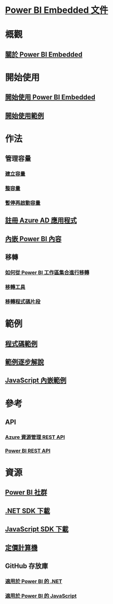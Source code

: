 # [Power BI Embedded 文件](index.md)

# 概觀
## [關於 Power BI Embedded](what-is-power-bi-embedded.md)

# 開始使用
## [開始使用 Power BI Embedded](get-started.md)
## [開始使用範例](https://powerbi.microsoft.com/documentation/powerbi-developer-embed-sample-app-owns-data/)

# 作法
## 管理容量
### [建立容量](create-capacity.md)
### [整容量](scale-capacity.md)
### [暫停再啟動容量](pause-start.md)
## [註冊 Azure AD 應用程式](https://powerbi.microsoft.com/documentation/powerbi-developer-register-app/)
## [內嵌 Power BI 內容](https://powerbi.microsoft.com/documentation/powerbi-developer-embedding-content/)

## 移轉
### [如何從 Power BI 工作區集合進行移轉](migrate-from-power-bi-workspace-collections.md)
### [移轉工具](migrate-tool.md)
### [移轉程式碼片段](migrate-code-snippets.md)

# 範例
## [程式碼範例](https://github.com/Microsoft/PowerBI-Developer-Samples)
## [範例逐步解說](https://powerbi.microsoft.com/documentation/powerbi-developer-embed-sample-app-owns-data/)
## [JavaScript 內嵌範例](https://microsoft.github.io/PowerBI-JavaScript/demo/)

# 參考
## API
### [Azure 資源管理 REST API](https://docs.microsoft.com/rest/api/power-bi-embedded/)
### [Power BI REST API](https://msdn.microsoft.com/library/mt147898.aspx)

# 資源
## [Power BI 社群](http://community.powerbi.com/t5/Developer/bd-p/Developer)
## [.NET SDK 下載](https://www.nuget.org/packages/Microsoft.PowerBI.Api/)
## [JavaScript SDK 下載](https://www.nuget.org/packages/Microsoft.PowerBI.JavaScript/)
## [定價計算機](https://azure.microsoft.com/pricing/calculator/)
## GitHub 存放庫
### [適用於 Power BI 的 .NET](https://github.com/Microsoft/PowerBI-CSharp)
### [適用於 Power BI 的 JavaScript](https://github.com/Microsoft/PowerBI-JavaScript)


